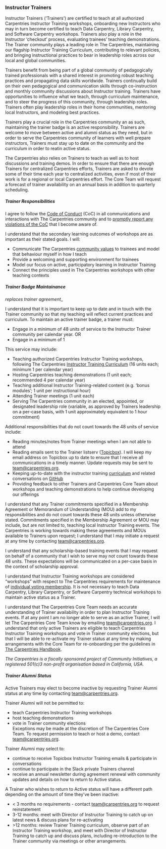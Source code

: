 ### Instructor Trainers


Instructor Trainers (‘Trainers’) are certified to teach at all authorized Carpentries Instructor Training workshops, onboarding new Instructors who may in turn 
become certified to teach Data Carpentry, Library Carpentry, and Software Carpentry workshops. Trainers also play a role in the Instructor ‘checkout’ process, 
evaluating trainees’ teaching demonstrations. The Trainer community plays a leading role in The Carpentries, maintaining our flagship Instructor Training 
Curriculum, contributing to relevant policies, and bringing instructional practices to bear in leadership roles across our local and global communities.

Trainers benefit from being part of a global community of pedagogically trained professionals with a shared interest in promoting robust teaching practices and 
propagating data skills worldwide. Trainers continually build on their own pedagogical and communication skills through co-instruction and monthly community 
discussions about Instructor training. Trainers have opportunities to influence what we teach, through curriculum maintenance, and to steer the progress of this 
community, through leadership roles. Trainers often play leadership roles in their home communities, mentoring local Instructors, and modeling best practices.

Trainers play a crucial role in the Carpentries community an as such, maintaining the trainer badge is an active responsibility.  Trainers are welcome to move between active and alumni status as they need, but in order to serve the Carpentries community of learners with well prepare instructors, Trainers must stay up to date on the community and the curriculum in order to reatin active status. 

The Carpentries also relies on Trainers to teach as well as to host discussions and training demos. In order to ensure that there are enough Trainers for centralized Carpentries efforts, Trainers are asked to devote some of their time each year to centralized activities, even if most of their work is for a regional or local Carpentries effort. The Core Team will request a forecast of trainer availability on an annual basis in addition to quarterly scheduling.  

##### Trainer Responsibilities

I agree to follow the [Code of Conduct](../policies/code-of-conduct.md) (CoC) in all communications and interactions with The Carpentries community and to [promptly report any violations of the CoC](../policies/code-of-conduct.html#reporting-guidelines) that I become aware of.

I understand that the secondary learning outcomes of workshops are as important as their stated goals. I will:  
- Communicate The Carpentries [community values](https://carpentries.org/values/) to trainees and model that behaviour myself in how I teach  
- Provide a welcoming and supporting environment for trainees  
- Model our focus on active, participatory learning in Instructor Training 
- Connect the principles used in The Carpentries workshops with other teaching contexts  

##### Trainer Badge Maintainance

_replaces trainer agreement__

I understand that it is important to keep up to date and in touch with the Trainer community so that my teaching will reflect current practices and curriculum. To maintain an active trainer badge, a trainer must:

- Engage in a minimum of 48 units of service to the Instructor Trainer community per calendar year. OR
- Engage in a minimum of 1

This service may include:
  - Teaching authorized Carpentries Instructor Training workshops, following The Carpentries [Instructor Training Curriculum](https://carpentries.github.io/instructor-training/) (16 units each; minimum 1 per calendar year)
  - Hosting Carpentries teaching demonstrations (1 unit each; recommended 4 per calendar year)
  - Teaching additional Instructor Training-related content (e.g. ‘bonus modules’; 1 unit per instructional hour)
  - Attending Trainer meetings (1 unit each)
  - Serving The Carpentries community in an elected, appointed, or designated leadership role 
  (variable, as approved by Trainers leadership on a per-case basis, with 1 unit approximately equivalent to 1 hour commitment)

Additional responsibilities that do not count towards the 48 units of service include: 

- Reading minutes/notes from Trainer meetings when I am not able to attend
- Reading emails sent to the Trainer listserv ([Topicbox](https://carpentries.topicbox.com/groups/trainers)). I will keep my email address on Topicbox up to date to ensure that I receive all communications in a timely manner. Update requests may be sent to team@carpentries.org.
- Keeping up-to-date with the instructor training [curriculum](https://carpentries.github.io/instructor-training/) and related conversations on [GitHub](https://github.com/carpentries/instructor-training)
- Providing feedback to other Trainers and Carpentries Core Team about workshops and teaching demonstrations to help continue developing our offerings

I understand that any Trainer commitments specified in a Membership Agreement or Memorandum of 
Understanding (MOU) add to my responsibilities and do not count towards these 48 units unless 
otherwise stated. Commitments specified in the Membership Agreement or MOU may include, but are not 
limited to, teaching local Instructor Training events. The Carpentries is working towards making 
these agreements and MOUs available to Trainers upon request; I understand that I may initiate a 
request at any time by contacting team@carpentries.org.

I understand that any scholarship-based training events that I may request on behalf of a community 
that I wish to serve may not count towards these 48 units. These expectations will be communicated on 
a per-case basis in the context of scholarship approval.

I understand that Instructor Training workshops are considered “workshops” with respect to The Carpentries requirements for maintenance of [individual voting membership](https://docs.carpentries.org/topic_folders/governance/bylaws.html#individual-voting-membership). It is not necessary to 
teach Data Carpentry, Library Carpentry, or Software Carpentry technical workshops to maintain active status as a Trainer.

I understand that The Carpentries Core Team needs an accurate understanding of Trainer availability 
in order to plan Instructor Training events. If at any point I am no longer able to serve as an 
active Trainer, I will let The Carpentries Core Team know by emailing team@carpentries.org. I 
understand that only active Trainers are eligible to teach Carpentries Instructor Training workshops 
and vote in Trainer community elections, but that I will be able to re-activate my Trainer status at 
any time by making arrangements with the Core Team for re-onboarding per the guidelines in [The Carpentries Handbook](https://docs.carpentries.org/topic_folders/instructor_training/duties_agreement.html#trainer-alumni-status).

*The Carpentries is a fiscally sponsored project of Community Initiatives, a registered 501(c)3 non-profit organisation based in California, USA.*


##### Trainer Alumni Status

Active Trainers may elect to become inactive by requesting Trainer Alumni status at any time by contacting team@carpentries.org. 

Trainer Alumni will not be permitted to:
- teach Carpentries Instructor Training workshops
- host teaching demonstrations
- vote in Trainer community elections  
Exceptions may be made at the discretion of The Carpentries Core Team. To request permission to teach or host a demo, contact team@carpentries.org.

Trainer Alumni may select to:
- continue to receive Topicbox Instructor Training emails & participate in conversations
- continue to participate in the Slack private Trainers channel
- receive an annual newsletter during agreement renewal with community updates and details on how to return to Active status. 

A Trainer who wishes to return to Active status will have a different path depending on the amount of time they’ve been inactive:
- < 3 months no requirements - contact team@carpentries.org to request reinstatement
- 3-12 months: meet with Director of Instructor Training to catch up on latest news & discuss plans for re-activating
- \>12 months: review Trainer Training curriculum, observe part of an Instructor Training workshop, and meet with Director of Instructor Training to catch up and discuss plans, including re-introduction to the Trainer community via meetings or other arrangements.


